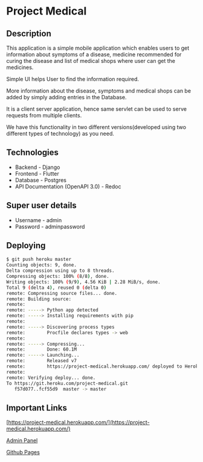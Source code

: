 # Project Medical

## Description

This application is a simple mobile application which enables users to get information about symptoms of a disease, medicine recommended for curing the disease and list of medical shops where user can get the medicines.

Simple UI helps User to find the information required.

More information about the disease, symptoms and medical shops can be added by simply adding entries in the Database.

It is a client server application, hence same servlet can be used to serve requests from multiple clients.

We have this functionality in two different versions(developed using two different types of technology) as you need.

## Technologies

- Backend - Django
- Frontend - Flutter
- Database - Postgres
- API Documentation (OpenAPI 3.0) - Redoc

## Super user details

- Username - admin
- Password - adminpassword

## Deploying

```bash
$ git push heroku master
Counting objects: 9, done.
Delta compression using up to 8 threads.
Compressing objects: 100% (8/8), done.
Writing objects: 100% (9/9), 4.56 KiB | 2.28 MiB/s, done.
Total 9 (delta 4), reused 0 (delta 0)
remote: Compressing source files... done.
remote: Building source:
remote:
remote: -----> Python app detected
remote: -----> Installing requirements with pip
remote:
remote: -----> Discovering process types
remote:        Procfile declares types -> web
remote:
remote: -----> Compressing...
remote:        Done: 60.1M
remote: -----> Launching...
remote:        Released v7
remote:        https://project-medical.herokuapp.com/ deployed to Heroku
remote:
remote: Verifying deploy... done.
To https://git.heroku.com/project-medical.git
   f57d077..fcf55d9  master -> master
```

## Important Links

[https://project-medical.herokuapp.com/](https://project-medical.herokuapp.com/)

[Admin Panel](https://project-medical.herokuapp.com/admin)

[Github Pages](https://github.com/kdsuneraavinash/project-medical)

